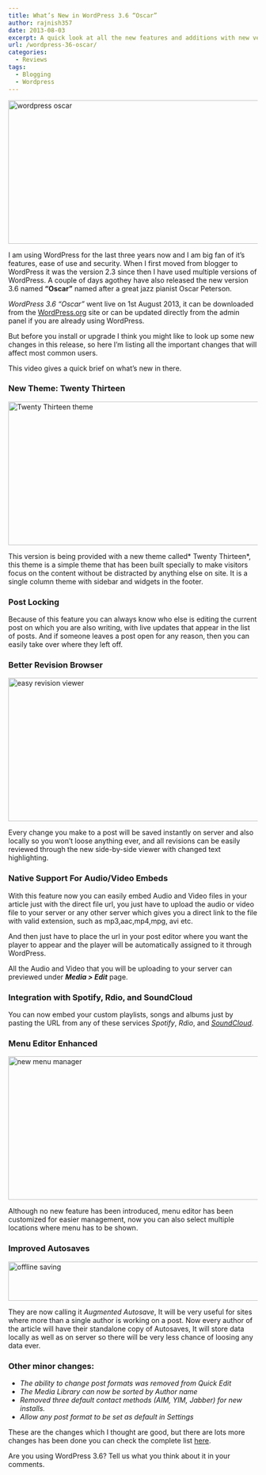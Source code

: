 ```yaml
---
title: What’s New in WordPress 3.6 “Oscar”
author: rajnish357
date: 2013-08-03
excerpt: A quick look at all the new features and additions with new version of WordPress 3.6 which was released on the 1st of August.
url: /wordpress-36-oscar/
categories:
  - Reviews
tags:
  - Blogging
  - Wordpress
---
```

[<img class="aligncenter size-medium wp-image-76925" alt="wordpress oscar" src="http://cdn.devilsworkshop.org/files/2013/08/wordpress-3-600x290.jpg" width="600" height="290" />][1]

I am using WordPress for the last three years now and I am big fan of it&#8217;s features, ease of use and security. When I first moved from blogger to WordPress it was the version 2.3 since then I have used multiple versions of WordPress. A couple of days agothey have also released the new version 3.6 named **“Oscar”** named after a great jazz pianist Oscar Peterson.

*WordPress 3.6 &#8220;Oscar&#8221;* went live on 1st August 2013, it can be downloaded from the <a href="http://wordpress.org/download/" onclick="_gaq.push(['_trackEvent', 'outbound-article', 'http://wordpress.org/download/', 'WordPress.org']);" title="Download WordPress 3.6">WordPress.org</a> site or can be updated directly from the admin panel if you are already using WordPress.

But before you install or upgrade I think you might like to look up some new changes in this release, so here I&#8217;m listing all the important changes that will affect most common users.

This video gives a quick brief on what&#8217;s new in there.



### New Theme: Twenty Thirteen

[<img class="aligncenter size-medium wp-image-76924" alt="Twenty Thirteen theme" src="http://cdn.devilsworkshop.org/files/2013/08/theme-600x290.jpg" width="600" height="290" />][2]

This version is being provided with a new theme called* Twenty Thirteen*, this theme is a simple theme that has been built <span class="GINGER_SOFATWARE_correct">specially</span> to make visitors focus on the content without be distracted by anything else on <span class="GINGER_SOFATWARE_correct">site</span>. It is a single column theme with sidebar and widgets in the footer.

### Post Locking

Because of this feature you can always know who else is editing the current post on which you are also writing, with live updates that appear in the list of posts. And if someone leaves a post open for any reason, then you can easily take over where they left off.

### Better Revision Browser

[<img class="aligncenter size-medium wp-image-76921" alt="easy revision viewer" src="http://cdn.devilsworkshop.org/files/2013/08/easy-revision-viewer-600x290.jpg" width="600" height="290" />][3]

Every change you make to a post will be saved instantly on <span class="GINGER_SOFATWARE_correct">server</span> and also locally so you won&#8217;t <span class="GINGER_SOFATWARE_correct">loose</span> anything ever, and all revisions can be easily reviewed through the new side-by-side viewer with <span class="GINGER_SOFATWARE_correct">changed</span> text highlighting.

### Native Support For Audio/Video Embeds

With this feature now you can easily embed Audio and Video files in your article just with the direct file url, you just have to upload the audio or video file to your server or any other server which gives you a direct link to the file with valid extension, such as mp3<span class="GINGER_SOFATWARE_correct">,</span>aac<span class="GINGER_SOFATWARE_correct">,</span>mp4<span class="GINGER_SOFATWARE_correct">,</span>mpg, avi etc.

And then just have to place the url in your post editor where you want the player to appear and the player will be automatically assigned to it through WordPress.

All the Audio and Video that you will be uploading to your server can previewed under ***Media > Edit*** page.

### Integration with Spotify, <span class="GINGER_SOFATWARE_correct">Rdio</span>, and SoundCloud

You can now embed your custom playlists, songs and albums just by pasting the URL from any of these services *Spotify*, *<span class="GINGER_SOFATWARE_correct">Rdio</span>*, and <a href="http://soundcloud.com/" onclick="_gaq.push(['_trackEvent', 'outbound-article', 'http://soundcloud.com/', 'SoundCloud']);" title="SoundCloud"  target="_blank"><em>SoundCloud</em></a>.

### Menu Editor Enhanced

[<img class="aligncenter size-medium wp-image-76922" alt="new menu manager" src="http://cdn.devilsworkshop.org/files/2013/08/new-menu-manager-600x290.jpg" width="600" height="290" />][4]

Although no new feature has been introduced, menu editor has been customized for easier management, now you can also select multiple locations where menu has to be shown.

### Improved Autosaves

[<img class="aligncenter size-full wp-image-76923" alt="offline saving" src="http://cdn.devilsworkshop.org/files/2013/08/offline-saving.png" width="572" height="79" />][5]

They are now calling it *Augmented Autosave*, It will be very useful for sites where more than a single author is working on a post. Now every author of the article will have their standalone copy of Autosaves, It will store data locally as well as on <span class="GINGER_SOFATWARE_correct">server</span> so there will be very less chance of loosing any data ever.

### Other minor changes:

  * *The ability to change post formats was removed from Quick Edit*
  * *The Media Library can now be sorted by Author name*
  * *Removed three default contact methods (AIM, YIM, Jabber) for new installs.*
  * *Allow any post format to be set as default in Settings*

These are the changes which I thought are good, but there are lots more changes has been done you can check the complete list <a href="http://codex.wordpress.org/Version_3.6" onclick="_gaq.push(['_trackEvent', 'outbound-article', 'http://codex.wordpress.org/Version_3.6', 'here']);" target="_blank">here</a>.

Are you using WordPress 3.6? Tell us what you think about it in your comments.

 [1]: http://cdn.devilsworkshop.org/files/2013/08/wordpress-3.jpg
 [2]: http://cdn.devilsworkshop.org/files/2013/08/theme.jpg
 [3]: http://cdn.devilsworkshop.org/files/2013/08/easy-revision-viewer.jpg
 [4]: http://cdn.devilsworkshop.org/files/2013/08/new-menu-manager.jpg
 [5]: http://cdn.devilsworkshop.org/files/2013/08/offline-saving.png
